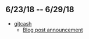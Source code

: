 ## 6/23/18 -- 6/29/18

* [gitcash](https://gitcash.io)
  * [Blog post announcement](https://www.yours.org/content/announcing-the-launch-of-gitcashio-24eec52969be)
